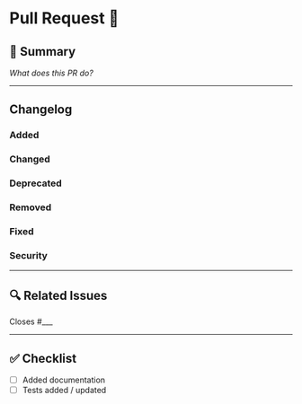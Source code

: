 # Pull Request 🚀

## 📌 Summary
_What does this PR do?_

---

## Changelog

### Added
<!-- Please describe the functionality you added here -->

### Changed
<!-- Please describe the functionality you changed here -->

### Deprecated
<!-- Please describe the functionality you deprecated here -->

### Removed
<!-- Please describe the functionality you removed here -->

### Fixed
<!-- Please describe the functionality you fixed here -->

### Security
<!-- Please describe the security-related changes here -->

---

## 🔍 Related Issues
Closes #___

---

## ✅ Checklist
- [ ] Added documentation
- [ ] Tests added / updated
